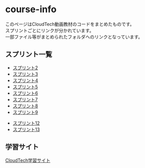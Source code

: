 # course-info

このページはCloudTech動画教材のコードをまとめたものです。  
スプリントごとにリンクが分かれています。  
一部ファイル等がまとめられたフォルダへのリンクとなっています。

## スプリント一覧

<!-- - [スプリント1](https://github.com/CloudTechOrg/course-info/blob/main/sprint-01.md) -->
- [スプリント2](https://github.com/CloudTechOrg/course-info/blob/main/sprint-02.md)
- [スプリント3](https://github.com/CloudTechOrg/course-info/blob/main/sprint-03.md)
- [スプリント4](https://github.com/CloudTechOrg/course-info/blob/main/sprint-04.md)
- [スプリント5](https://github.com/CloudTechOrg/course-info/blob/main/sprint-05.md)
- [スプリント6](https://github.com/CloudTechOrg/course-info/blob/main/sprint-06.md)
- [スプリント7](https://github.com/CloudTechOrg/course-info/blob/main/sprint-07.md)
- [スプリント8](https://github.com/CloudTechOrg/course-info/blob/main/sprint-08.md)
- [スプリント9](https://github.com/CloudTechOrg/course-info/blob/main/sprint-09.md)
<!--- [スプリント10](https://github.com/CloudTechOrg/course-info/blob/main/sprint-10.md) -->
<!--- [スプリント11](https://github.com/CloudTechOrg/course-info/blob/main/sprint-11.md)-->
- [スプリント12](https://github.com/CloudTechOrg/course-info/blob/main/sprint-12.md)
- [スプリント13](https://github.com/CloudTechOrg/course-info/blob/main/sprint-13-extra.md)

## 学習サイト

[CloudTech学習サイト](https://kws-cloud-tech.com/)
